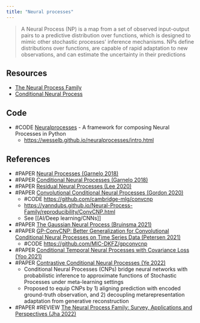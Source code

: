 ```yaml
---
title: "Neural processes"
---
```


> A Neural Process (NP) is a map from a set of observed input-output pairs to a predictive distribution over functions, which is designed to mimic other stochastic processes' inference mechanisms. NPs define distributions over functions, are capable of rapid adaptation to new observations, and can estimate the uncertainty in their predictions

## Resources
- [The Neural Process Family](https://yanndubs.github.io/Neural-Process-Family/text/Intro.html)
- [Conditional Neural Process](https://yanndubs.github.io/Neural-Process-Family/reproducibility/CNP.html)

## Code
- #CODE [Neuralprocesses](https://github.com/wesselb/neuralprocesses) - A framework for composing Neural Processes in Python
	- https://wesselb.github.io/neuralprocesses/intro.html

## References
- #PAPER [Neural Processes (Garnelo 2018)](https://arxiv.org/pdf/1807.01622)            
- #PAPER [Conditional Neural Processes (Garnelo 2018)](https://arxiv.org/abs/1807.01613)
- #PAPER [Residual Neural Processes (Lee 2020)](https://ojs.aaai.org//index.php/AAAI/article/view/5883)
- #PAPER [Convolutional Conditional Neural Processes (Gordon 2020)](https://arxiv.org/abs/1910.13556)
	- #CODE https://github.com/cambridge-mlg/convcnp
	- https://yanndubs.github.io/Neural-Process-Family/reproducibility/ConvCNP.html
	- See [[AI/Deep learning/CNNs]]
- #PAPER [The Gaussian Neural Process (Bruinsma 2021)](https://arxiv.org/pdf/2101.03606)            
- #PAPER [GP-ConvCNP: Better Generalization for Convolutional Conditional Neural Processes on Time Series Data (Petersen 2021)](https://arxiv.org/pdf/2106.04967)            
	- #CODE https://github.com/MIC-DKFZ/gpconvcnp
- #PAPER [Conditional Temporal Neural Processes with Covariance Loss (Yoo 2021)](http://proceedings.mlr.press/v139/yoo21b.html)
- #PAPER [Contrastive Conditional Neural Processes (Ye 2022)](https://arxiv.org/abs/2203.03978)
	- Conditional Neural Processes (CNPs) bridge neural networks with probabilistic inference to approximate functions of Stochastic Processes under meta-learning settings
	- Proposed to equip CNPs by 1) aligning prediction with encoded ground-truth observation, and 2) decoupling metarepresentation adaptation from generative reconstruction
- #PAPER #REVIEW [The Neural Process Family: Survey, Applications and Perspectives (Jha 2022)](https://arxiv.org/abs/2209.00517)
